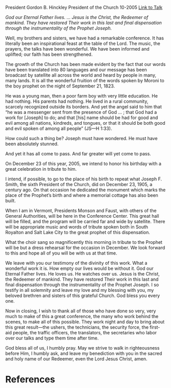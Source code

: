 President Gordon B. Hinckley
President of the Church
10-2005
[Link to Talk](https://www.churchofjesuschrist.org/study/general-conference/2005/10/benediction?lang=eng)

_God our Eternal Father lives. … Jesus is the Christ, the Redeemer of mankind. They have restored Their work in this last and final dispensation through the instrumentality of the Prophet Joseph._

Well, my brothers and sisters, we have had a remarkable conference. It has literally been an inspirational feast at the table of the Lord. The music, the prayers, the talks have been wonderful. We have been informed and uplifted; our faith has been strengthened.

The growth of the Church has been made evident by the fact that our words have been translated into 80 languages and our message has been broadcast by satellite all across the world and heard by people in many, many lands. It is all the wonderful fruition of the words spoken by Moroni to the boy prophet on the night of September 21, 1823.

He was a young man, then a poor farm boy with very little education. He had nothing. His parents had nothing. He lived in a rural community, scarcely recognized outside its borders. And yet the angel said to him that “he was a messenger sent from the presence of God … ; that God had a work for [Joseph] to do; and that [his] name should be had for good and evil among all nations, kindreds, and tongues, or that it should be both good and evil spoken of among all people” (JS—H 1:33).

How could such a thing be? Joseph must have wondered. He must have been absolutely stunned.

And yet it has all come to pass. And far greater will yet come to pass.

On December 23 of this year, 2005, we intend to honor his birthday with a great celebration in tribute to him.

I intend, if possible, to go to the place of his birth to repeat what Joseph F. Smith, the sixth President of the Church, did on December 23, 1905, a century ago. On that occasion he dedicated the monument which marks the place of the Prophet’s birth and where a memorial cottage has also been built.

When I am in Vermont, Presidents Monson and Faust, with others of the General Authorities, will be here in the Conference Center. This great hall will be filled, and the program will be carried far and wide by satellite. There will be appropriate music and words of tribute spoken both in South Royalton and Salt Lake City to the great prophet of this dispensation.

What the choir sang so magnificently this morning in tribute to the Prophet will be but a dress rehearsal for the occasion in December. We look forward to this and hope all of you will be with us at that time.

We leave with you our testimony of the divinity of this work. What a wonderful work it is. How empty our lives would be without it. God our Eternal Father lives. He loves us. He watches over us. Jesus is the Christ, the Redeemer of mankind. They have restored Their work in this last and final dispensation through the instrumentality of the Prophet Joseph. I so testify in all solemnity and leave my love and my blessing with you, my beloved brethren and sisters of this grateful Church. God bless you every one.

Now in closing, I wish to thank all of those who have done so very, very much to make of this a great conference, the many who work behind the scenes, to make all of this possible. They work night and day to bring about this great result—the ushers, the technicians, the security force, the first-aid people, the traffic officers, the translators, the secretaries who labor over our talks and type them time after time.

God bless all of us, I humbly pray. May we strive to walk in righteousness before Him, I humbly ask, and leave my benediction with you in the sacred and holy name of our Redeemer, even the Lord Jesus Christ, amen.

# References
